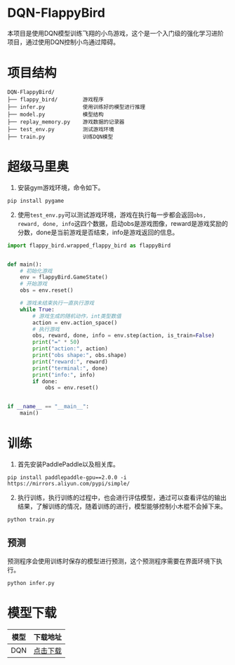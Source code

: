 # DQN-FlappyBird
本项目是使用DQN模型训练飞翔的小鸟游戏，这个是一个入门级的强化学习进阶项目，通过使用DQN控制小鸟通过障碍。

# 项目结构
```shell script
DQN-FlappyBird/
├── flappy_bird/        游戏程序
├── infer.py            使用训练好的模型进行推理
├── model.py            模型结构
├── replay_memory.py    游戏数据的记录器
├── test_env.py         测试游戏环境
├── train.py            训练DQN模型
```

# 超级马里奥

1. 安装gym游戏环境，命令如下。
```shell
pip install pygame
```

2. 使用`test_env.py`可以测试游戏环境，游戏在执行每一步都会返回`obs, reward, done, info`这四个数据，启动obs是游戏图像，reward是游戏奖励的分数，done是当前游戏是否结束，info是游戏返回的信息。
```python
import flappy_bird.wrapped_flappy_bird as flappyBird


def main():
    # 初始化游戏
    env = flappyBird.GameState()
    # 开始游戏
    obs = env.reset()

    # 游戏未结束执行一直执行游戏
    while True:
        # 游戏生成的随机动作，int类型数值
        action = env.action_space()
        # 执行游戏
        obs, reward, done, info = env.step(action, is_train=False)
        print("=" * 50)
        print("action:", action)
        print("obs shape:", obs.shape)
        print("reward:", reward)
        print("terminal:", done)
        print("info:", info)
        if done:
            obs = env.reset()


if __name__ == "__main__":
    main()
```


# 训练

1. 首先安装PaddlePaddle以及相关库。
```shell
pip install paddlepaddle-gpu==2.0.0 -i https://mirrors.aliyun.com/pypi/simple/
```

2. 执行训练，执行训练的过程中，也会进行评估模型，通过可以查看评估的输出结果，了解训练的情况，随着训练的进行，模型能够控制小木棍不会掉下来。
```shell
python train.py
```

## 预测
预测程序会使用训练时保存的模型进行预测，这个预测程序需要在界面环境下执行。
```shell
python infer.py
```


# 模型下载

| 模型 | 下载地址 |
| :---: | :---: |
| DQN | [点击下载](https://resource.doiduoyi.com/#ake9ca1) |

